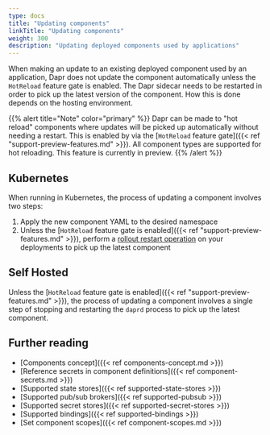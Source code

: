 ```yaml
---
type: docs
title: "Updating components"
linkTitle: "Updating components"
weight: 300
description: "Updating deployed components used by applications"
---
```


When making an update to an existing deployed component used by an application, Dapr does not update the component automatically unless the `HotReload` feature gate is enabled.
The Dapr sidecar needs to be restarted in order to pick up the latest version of the component.
How this is done depends on the hosting environment.

{{% alert title="Note" color="primary" %}}
Dapr can be made to "hot reload" components where updates will be picked up automatically without needing a restart.
This is enabled by via the [`HotReload` feature gate]({{< ref "support-preview-features.md" >}}).
All component types are supported for hot reloading.
This feature is currently in preview.
{{% /alert %}}

## Kubernetes

When running in Kubernetes, the process of updating a component involves two steps:

1. Apply the new component YAML to the desired namespace
1. Unless the [`HotReload` feature gate is enabled]({{< ref "support-preview-features.md" >}}), perform a [rollout restart operation](https://kubernetes.io/docs/reference/kubectl/cheatsheet/#updating-resources) on your deployments to pick up the latest component

## Self Hosted

Unless the [`HotReload` feature gate is enabled]({{< ref "support-preview-features.md" >}}), the process of updating a component involves a single step of stopping and restarting the `daprd` process to pick up the latest component.

## Further reading
- [Components concept]({{< ref components-concept.md >}})
- [Reference secrets in component definitions]({{< ref component-secrets.md >}})
- [Supported state stores]({{< ref supported-state-stores >}})
- [Supported pub/sub brokers]({{< ref supported-pubsub >}})
- [Supported secret stores]({{< ref supported-secret-stores >}})
- [Supported bindings]({{< ref supported-bindings >}})
- [Set component scopes]({{< ref component-scopes.md >}})
